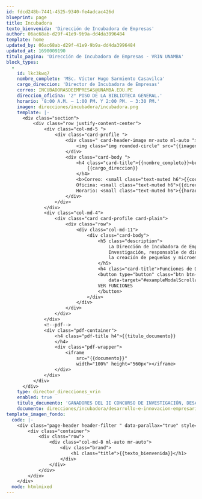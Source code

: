 ```yaml
---
id: fdcd248b-7441-4525-9340-fe4adcac426d
blueprint: page
title: Incubadora
texto_bienvenida: 'Dirección de Incubadora de Empresas'
author: 06ac68ab-d29f-41e9-9b9a-dd4da3996484
template: home
updated_by: 06ac68ab-d29f-41e9-9b9a-dd4da3996484
updated_at: 1690009190
titulo_pagina: 'Dirección de Incubadora de Empresas - VRIN UNAMBA'
block_types:
  -
    id: lkc3kwq7
    nombre_completo: 'MSc. Víctor Hugo Sarmiento Casavilca'
    cargo_direccion: 'Director de Incubadora de Empresas'
    correo: INCUBADORASDEEMPRESAS@UNAMBA.EDU.PE
    direccion_oficina: '2° PISO DE LA BIBLIOTECA GENERAL.'
    horario: '8:00 A.M. – 1:00 PM. Y 2:00 PM. – 3:30 PM.'
    imagen: direcciones/incubadora/incubadora.png
    template: |-
      <div class="section">
          <div class="row justify-content-center">
              <div class="col-md-5 ">
                  <div class="card-profile ">
                      <div class=" card-header-image mr-auto ml-auto ">
                          <img class="img rounded-circle" src="{{imagen}}">
                      </div>
                      <div class="card-body ">
                          <h4 class="card-title">{{nombre_completo}}<br>
                              {{cargo_direccion}}
                          </h4>
                          <b>Correo: <small class="text-muted h6">{{correo}}</small> <br>
                          Oficina: <small class="text-muted h6">{{direccion_oficina}}</small><br>
                          Horario: <small class="text-muted h6">{{horario}}</small></b>
                      </div>
                  </div>
              </div>
              <div class="col-md-4">
                  <div class="card card-profile card-plain">
                      <div class="row">
                          <div class="col-md-11">
                              <div class="card-body">
                                  <h5 class="description">
                                      La Dirección de Incubadora de Empresas es el órgano de línea dependiente del Vicerrectorado de
                                      Investigación, responsable de dirigir, coordinar y promover la iniciativa de los estudiantes para
                                      la creación de pequeñas y microempresas de propiedad de los estudiantes.
                                  </h5>
                                  <h4 class="card-title">Funciones de Dirección de Incubadora de Empresas.</h4>
                                  <button type="button" class="btn btn-primary" data-toggle="modal"
                                      data-target="#exampleModalScrollable">
                                  VER FUNCIONES
                                  </button>
                              </div>
                          </div>
                      </div>
                  </div>
              </div>
              <!--pdf-->
              <div class="pdf-container">
                  <h4 class="pdf-title h4">{{titulo_documento}}
                  </h4>
                  <div class="pdf-wrapper">
                      <iframe
                          src="{{documento}}"
                          width="100%" height="560px"></iframe>
                  </div>
              </div>
          </div>
      </div>
    type: director_direcciones_vrin
    enabled: true
    titulo_documento: 'GANADORES DEL II CONCURSO DE INVESTIGACIÓN, DESARROLLO E INNOVACIÓN EMPRESARIAL 2022.'
    documento: direcciones/incubadora/desarrollo-e-innovacion-empresarial-2022-1.pdf
template_imagen_fondo:
  code: |-
    <div class="page-header header-filter " data-parallax="true" style="background-image: url('./assets/a_home_otros/bg4.jpg');">
        <div class="container">
            <div class="row">
                <div class="col-md-8 ml-auto mr-auto">
                    <div class="brand">
                        <h1 class="title">{{texto_bienvenida}}</h1>
                    </div>
                </div>
            </div>
        </div>
    </div>
  mode: htmlmixed
---
```

